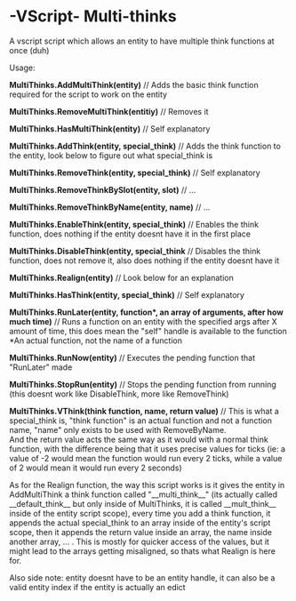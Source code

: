 # -VScript- Multi-thinks
A vscript script which allows an entity to have multiple think functions at once (duh)

Usage:

__MultiThinks.AddMultiThink(entity)__   // Adds the basic think function required for the script to work on the entity

__MultiThinks.RemoveMultiThink(entitiy)__   // Removes it

__MultiThinks.HasMultiThink(entity)__   // Self explanatory

__MultiThinks.AddThink(entity, special_think)__   // Adds the think function to the entity, look below to figure out what special_think is

__MultiThinks.RemoveThink(entity, special_think)__ // Self explanatory

__MultiThinks.RemoveThinkBySlot(entity, slot)__   // ...

__MultiThinks.RemoveThinkByName(entity, name)__   // ...

__MultiThinks.EnableThink(entity, special_think)__   // Enables the think function, does nothing if the entity doesnt have it in the first place

__MultiThinks.DisableThink(entity, special_think__   // Disables the think function, does not remove it, also does nothing if the entity doesnt have it

__MultiThinks.Realign(entity)__   // Look below for an explanation

__MultiThinks.HasThink(entity, special_think)__   // Self explanatory

__MultiThinks.RunLater(entity, function*, an array of arguments, after how much time)__   // Runs a function on an entity with the specified args after X amount of time, this does mean the "self" handle is available to the function\
*An actual function, not the name of a function

__MultiThinks.RunNow(entity)__   // Executes the pending function that "RunLater" made

__MultiThinks.StopRun(entity)__   // Stops the pending function from running (this doesnt work like DisableThink, more like RemoveThink)


__MultiThinks.VThink(think function, name, return value)__ // This is what a special_think is, "think function" is an actual function and not a function name, "name" only exists to be used with RemoveByName.\
And the return value acts the same way as it would with a normal think function, with the difference being that it uses precise values for ticks (ie: a value of -2 would mean the function would run every 2 
ticks, while a value of 2 would mean it would run every 2 seconds)


As for the Realign function, the way this script works is it gives the entity in AddMultiThink a think function called "\_\_multi_think__" (its actually called \_\_default_think__ but only inside of MultiThinks, it
is called \_\_mult_think__ inside of the entity script scope), every time you add a think function, it appends the actual special_think to an array inside of the entity's script scope, then it appends the return
value inside an array, the name inside another array, ... . This is mostly for quicker access of the values, but it might lead to the arrays getting misaligned, so thats what Realign is here for.

Also side note: entity doesnt have to be an entity handle, it can also be a valid entity index if the entity is actually an edict

